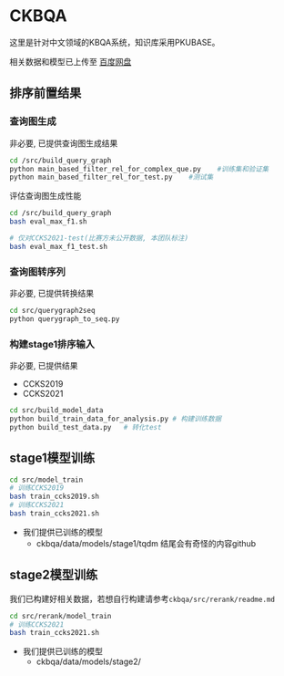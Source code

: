 # CKBQA

这里是针对中文领域的KBQA系统，知识库采用PKUBASE。

相关数据和模型已上传至 [百度网盘](https://pan.baidu.com/s/198gZPkUDPmoMEFJV0IKwoA?pwd=h35j)

## 排序前置结果

### 查询图生成

非必要, 已提供查询图生成结果

```bash
cd /src/build_query_graph
python main_based_filter_rel_for_complex_que.py    #训练集和验证集
python main_based_filter_rel_for_test.py    #测试集
```

评估查询图生成性能

```bash
cd /src/build_query_graph
bash eval_max_f1.sh

# 仅对CCKS2021-test(比赛方未公开数据, 本团队标注)
bash eval_max_f1_test.sh
```

### 查询图转序列

非必要, 已提供转换结果

```bash
cd src/querygraph2seq
python querygraph_to_seq.py
```

### 构建stage1排序输入

非必要, 已提供结果

* CCKS2019
* CCKS2021

```bash
cd src/build_model_data
python build_train_data_for_analysis.py # 构建训练数据
python build_test_data.py   # 转化test
```

## stage1模型训练

```bash
cd src/model_train
# 训练CCKS2019
bash train_ccks2019.sh
# 训练CCKS2021
bash train_ccks2021.sh
```

* 我们提供已训练的模型
  * ckbqa/data/models/stage1/tqdm 结尾会有奇怪的内容github

## stage2模型训练

我们已构建好相关数据，若想自行构建请参考`ckbqa/src/rerank/readme.md`

```bash
cd src/rerank/model_train
# 训练CCKS2021
bash train_ccks2021.sh
```

* 我们提供已训练的模型
  * ckbqa/data/models/stage2/
